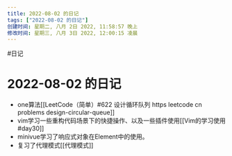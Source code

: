 ```yaml
---
title: 2022-08-02 的日记
tags: ["2022-08-02 的日记"]
创建时间: 星期二, 八月 2日 2022, 11:58:57 晚上
修改时间: 星期三, 八月 3日 2022, 12:00:15 凌晨
---
```

#日记

# 2022-08-02 的日记

- one算法[[LeetCode（简单）#622 设计循环队列 https leetcode cn problems design-circular-queue]]
- vim学习一些重构代码场景下的快捷操作、以及一些插件使用[[Vim的学习使用#day30]]
- minivue学习了响应式对象在Element中的使用。
- 复习了代理模式[[代理模式]]